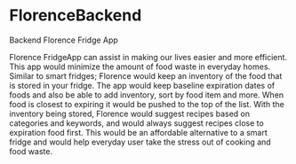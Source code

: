 # FlorenceBackend
Backend Florence Fridge App

Florence FridgeApp can assist in making our lives easier and more efficient. This app would minimize the amount of food waste in everyday homes. Similar to smart fridges; Florence would keep an inventory of the food that is stored in your fridge. The app would keep baseline expiration dates of foods and also be able to add inventory, sort by food item and more. When food is closest to expiring it would be pushed to the top of the list. With the inventory being stored, Florence would suggest recipes based on categories and keywords, and would always suggest recipes close to expiration food first. This would be an affordable alternative to a smart fridge and would help everyday user take the stress out of cooking and food waste.
